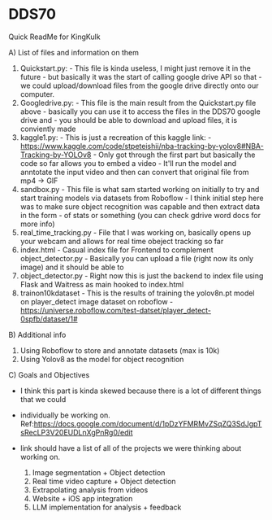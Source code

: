 # DDS70

Quick ReadMe for KingKulk

A) List of files and information on them
  1. Quickstart.py:
    - This file is kinda useless, I might just remove it in the future
    - but basically it was the start of calling google drive API so that
    -  we could upload/download files from the google drive directly onto our computer.
  2. Googledrive.py:
    - This file is the main result from the Quickstart.py file above
    - basically you can use it to access the files in the DDS70 google drive and 
    - you should be able to download and upload files, it is conviently made
  3. kaggle1.py:
    - This is just a recreation of this kaggle link:
    - https://www.kaggle.com/code/stpeteishii/nba-tracking-by-yolov8#NBA-Tracking-by-YOLOv8
    - Only got through the first part but basically the code so far allows you to embed a video
    - It'll run the model and anntotate the input video and then can convert that original file from mp4 -> GIF
  4. sandbox.py
    - This file is what sam started working on initially to try and start training models via datasets from Roboflow
    - I think initial step here was to make sure object recognition was capable and then extract data in the form
    - of stats or something (you can check gdrive word docs for more info)
  5. real_time_tracking.py
    - File that I was working on, basically opens up your webcam and allows for real time obeject tracking so far
  6. index.html
    - Casual index file for Frontend to complement object_detector.py
    - Basically you can upload a file (right now its only image) and it should be able to
  7. object_detector.py
    - Right now this is just the backend to index file using Flask and Waitress as main hooked to index.html
  8. trainon10kdataset
    - This is the results of training the yolov8n.pt model on player_detect image dataset on roboflow
    - https://universe.roboflow.com/test-datset/player_detect-0spfb/dataset/1#

B) Additional info
  1. Using Roboflow to store and annotate datasets (max is 10k)
  2. Using Yolov8 as the model for object recognition

C) Goals and Objectives

* I think this part is kinda skewed because there is a lot of different things that we could
* individually be working on. Ref:https://docs.google.com/document/d/1pDzYFMRMvZSqZQ3SdJgpTsRecLP3V20EUDLnXgPnRg0/edit
* link should have a list of all of the projects we were thinking about working on.

  1. Image segmentation + Object detection
  2. Real time video capture + Object detection
  3. Extrapolating analysis from videos
  4. Website + iOS app integration
  5. LLM implementation for analysis + feedback
